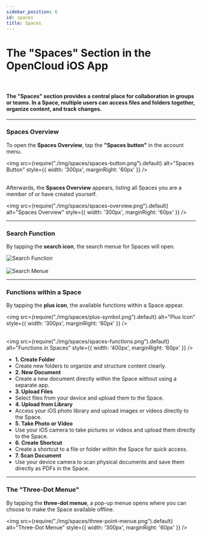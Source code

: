 ```yaml
---
sidebar_position: 6
id: spaces
title: Spaces
---
```


# The "Spaces" Section in the OpenCloud iOS App

<br/>

#### The **"Spaces" section** provides a central place for collaboration in groups or teams. In a Space, multiple users can access files and folders together, organize content, and track changes.

---

### Spaces Overview

To open the **Spaces Overview**, tap the **"Spaces button"** in the account menu.

<img src={require("./img/spaces/spaces-button.png").default} alt="Spaces Button" style={{ width: '300px', marginRight: '60px' }} />
<br/><br/>

Afterwards, the **Spaces Overview** appears, listing all Spaces you are a member of or have created yourself.

<img src={require("./img/spaces/spaces-overview.png").default} alt="Spaces Overview" style={{ width: '300px', marginRight: '60px' }} />

---

### Search Function

By tapping the **search icon**, the search menue for Spaces will open.

<div style={{ display: 'flex', gap: '10px' }}>
<img src={require("./img/spaces/search-button.png").default} alt="Search Function" style={{ width: '300px', marginRight: '60px' }} />
<br/><br/>
<img src={require("./img/spaces/Search-menue.png").default} alt="Search Menue" style={{ width: '300px', marginRight: '60px' }} />
</div>

---

### Functions within a Space

By tapping the **plus icon**, the available functions within a Space appear.

<img src={require("./img/spaces/plus-symbol.png").default} alt="Plus Icon" style={{ width: '300px', marginRight: '60px' }} />
<br/><br/>

<div style={{ display: 'flex', alignItems: 'center' }}>

<img src={require("./img/spaces/spaces-functions.png").default} alt="Functions in Spaces" style={{ width: '400px', marginRight: '60px' }} />

<ul style={{ listStyleType: 'none', padding: 0, margin: 0, width: '100%' }}>

  <li style={{ backgroundColor: '#E2BAFF', padding: '4px', color: 'var(--my-text-color)' }}><strong>1. Create Folder</strong></li>
  <li style={{ backgroundColor: '#EDD5FF', padding: '0px', color: 'var(--my-text-color)' }}>Create new folders to organize and structure content clearly.</li>

  <li style={{ backgroundColor: '#E2BAFF', padding: '4px', color: 'var(--my-text-color)' }}><strong>2. New Document</strong></li>
  <li style={{ backgroundColor: '#EDD5FF', padding: '0px', color: 'var(--my-text-color)' }}>Create a new document directly within the Space without using a separate app.</li>

  <li style={{ backgroundColor: '#E2BAFF', padding: '4px', color: 'var(--my-text-color)' }}><strong>3. Upload Files</strong></li>
  <li style={{ backgroundColor: '#EDD5FF', padding: '0px', color: 'var(--my-text-color)' }}>Select files from your device and upload them to the Space.</li>

  <li style={{ backgroundColor: '#E2BAFF', padding: '4px', color: 'var(--my-text-color)' }}><strong>4. Upload from Library</strong></li>
  <li style={{ backgroundColor: '#EDD5FF', padding: '0px', color: 'var(--my-text-color)' }}>Access your iOS photo library and upload images or videos directly to the Space.</li>

  <li style={{ backgroundColor: '#E2BAFF', padding: '4px', color: 'var(--my-text-color)' }}><strong>5. Take Photo or Video</strong></li>
  <li style={{ backgroundColor: '#EDD5FF', padding: '0px', color: 'var(--my-text-color)' }}>Use your iOS camera to take pictures or videos and upload them directly to the Space.</li>

  <li style={{ backgroundColor: '#E2BAFF', padding: '4px', color: 'var(--my-text-color)' }}><strong>6. Create Shortcut</strong></li>
  <li style={{ backgroundColor: '#EDD5FF', padding: '0px', color: 'var(--my-text-color)' }}>Create a shortcut to a file or folder within the Space for quick access.</li>

  <li style={{ backgroundColor: '#E2BAFF', padding: '4px', color: 'var(--my-text-color)' }}><strong>7. Scan Document</strong></li>
  <li style={{ backgroundColor: '#EDD5FF', padding: '0px', color: 'var(--my-text-color)' }}>Use your device camera to scan physical documents and save them directly as PDFs in the Space.</li>

</ul>

</div>

---

### The "Three-Dot Menue"

By tapping the **three-dot menue**, a pop-up menue opens where you can choose to make the Space available offline.

<img src={require("./img/spaces/three-point-menue.png").default} alt="Three-Dot Menue" style={{ width: '300px', marginRight: '60px' }} />
